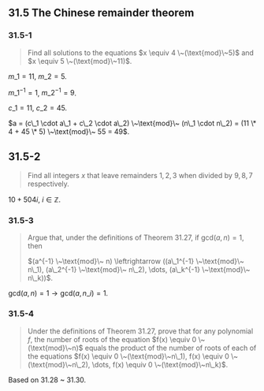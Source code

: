 ## 31.5 The Chinese remainder theorem

### 31.5-1

> Find all solutions to the equations $x \equiv 4 \~(\text{mod}\~5)$ and $x \equiv 5 \~(\text{mod}\~11)$.

$m\_1 = 11$, $m\_2 = 5$.

$m\_1^{-1} = 1$, $m\_2^{-1} = 9$.

$c\_1 = 11$, $c\_2 = 45$.

$a = (c\_1 \cdot a\_1 + c\_2 \cdot a\_2) \~\text{mod}\~ (n\_1 \cdot n\_2) = (11 \* 4 + 45 \* 5) \~\text{mod}\~ 55 = 49$.

## 31.5-2

> Find all integers $x$ that leave remainders $1, 2, 3$ when divided by $9, 8, 7$ respectively.

$10 + 504i$, $i \in \mathbb{Z}$.

### 31.5-3

> Argue that, under the definitions of Theorem 31.27, if $\text{gcd}(a, n) = 1$, then
> 
>  $(a^{-1} \~\text{mod}\~ n) \leftrightarrow ((a\_1^{-1} \~\text{mod}\~ n\_1), (a\_2^{-1} \~\text{mod}\~ n\_2), \dots, (a\_k^{-1} \~\text{mod}\~ n\_k))$.

$\text{gcd}(a, n) = 1 \rightarrow \text{gcd}(a, n\_i) = 1$.

### 31.5-4

> Under the definitions of Theorem 31.27, prove that for any polynomial $f$, the number of roots of the equation $f(x) \equiv 0 \~(\text{mod}\~n)$ equals the product of the number of roots of each of the equations $f(x) \equiv 0 \~(\text{mod}\~n\_1), f(x) \equiv 0 \~(\text{mod}\~n\_2), \dots, f(x) \equiv 0 \~(\text{mod}\~n\_k)$.

Based on 31.28 ~ 31.30.
